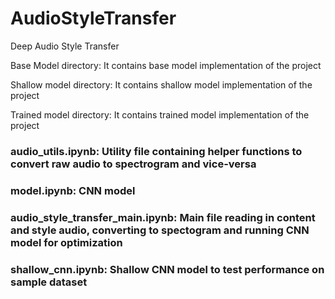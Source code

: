 # AudioStyleTransfer
Deep Audio Style Transfer


Base Model directory: It contains base model implementation of the project

Shallow model directory: It contains shallow model implementation of the project


Trained model directory: It contains trained model implementation of the project



### audio_utils.ipynb: Utility file containing helper functions to convert raw audio to spectrogram and vice-versa

### model.ipynb: CNN model

### audio_style_transfer_main.ipynb: Main file reading in content and style audio, converting to spectogram and running CNN model for optimization

### shallow_cnn.ipynb: Shallow CNN model to test performance on sample dataset
